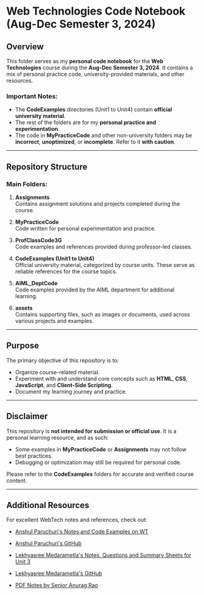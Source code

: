 # Web Technologies Code Notebook (Aug-Dec Semester 3, 2024)

## Overview

This folder serves as my **personal code notebook** for the **Web Technologies** course during the **Aug-Dec Semester 3, 2024**. It contains a mix of personal practice code, university-provided materials, and other resources.

### Important Notes:

- The **CodeExamples** directories (Unit1 to Unit4) contain **official university material**.
- The rest of the folders are for my **personal practice and experimentation**.
- The code in **MyPracticeCode** and other non-university folders may be **incorrect**, **unoptimized**, or **incomplete**. Refer to it **with caution**.

---

## Repository Structure

### Main Folders:

1. **Assignments**  
   Contains assignment solutions and projects completed during the course.

2. **MyPracticeCode**  
   Code written for personal experimentation and practice.

3. **ProfClassCode3G**  
   Code examples and references provided during professor-led classes.

4. **CodeExamples (Unit1 to Unit4)**  
   Official university material, categorized by course units. These serve as reliable references for the course topics.

5. **AIML_DeptCode**  
   Code examples provided by the AIML department for additional learning.

6. **assets**  
   Contains supporting files, such as images or documents, used across various projects and examples.

---

## Purpose

The primary objective of this repository is to:

- Organize course-related material.
- Experiment with and understand core concepts such as **HTML**, **CSS**, **JavaScript**, and **Client-Side Scripting**.
- Document my learning journey and practice.

---

## Disclaimer

This repository is **not intended for submission or official use**. It is a personal learning resource, and as such:

- Some examples in **MyPracticeCode** or **Assignments** may not follow best practices.
- Debugging or optimization may still be required for personal code.

Please refer to the **CodeExamples** folders for accurate and verified course content.

---

## Additional Resources

For excellent WebTech notes and references, check out:

- [Anshul Paruchuri's Notes and Code Examples on WT](https://pissunotes.notion.site/Webdev-10ae366523454d2ca4421056114e9335)
- [Anshul Paruchuri's GitHub](https://github.com/amateurmonke)

- [Lekhyasree Medarametla's Notes, Questions and Summary Sheets for Unit 3](https://lekhya.notion.site/Unit-3-React-JS-Node-JS-111c9322cef7809e8c4bccc384f239fc)
- [Lekhyasree Medarametla's GitHub](https://github.com/Lekhya25)

- [PDF Notes by Senior Anurag Rao](https://drive.google.com/drive/folders/1QYkEjhr8croubXsnYGh_dSaOC9vUd3NR)
